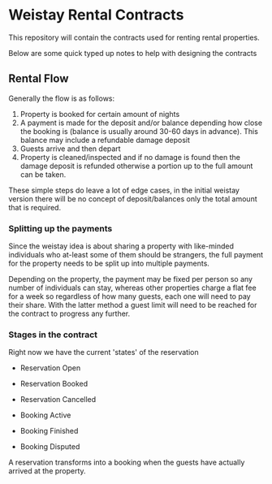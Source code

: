 # Weistay Rental Contracts

This repository will contain the contracts used for renting rental properties.

Below are some quick typed up notes to help with designing the contracts

## Rental Flow

Generally the flow is as follows:

1. Property is booked for certain amount of nights
2. A payment is made for the deposit and/or balance depending how close the booking is (balance is usually around 30-60 days in advance). This balance may include a refundable damage deposit
3. Guests arrive and then depart
4. Property is cleaned/inspected and if no damage is found then the damage deposit is refunded otherwise a portion up to the full amount can be taken.

These simple steps do leave a lot of edge cases, in the initial weistay version there will be no concept of deposit/balances only the total amount that is required.

### Splitting up the payments

Since the weistay idea is about sharing a property with like-minded individuals who at-least some of them should be strangers, the full payment for the property needs to be split up into multiple payments.

Depending on the property, the payment may be fixed per person so any number of individuals can stay, whereas other properties charge a flat fee for a week so regardless of how many guests, each one will need to pay their share. With the latter method a guest limit will need to be reached for the contract to progress any further.

### Stages in the contract

Right now we have the current 'states' of the reservation

 - Reservation Open
 - Reservation Booked
 - Reservation Cancelled
 
 - Booking Active
 - Booking Finished
 - Booking Disputed
 
A reservation transforms into a booking when the guests have actually arrived at the property.
 
[logo]: https://github.com/weistay/contracts/raw/master/documents/reservation-flow.png "Reservation Flow"